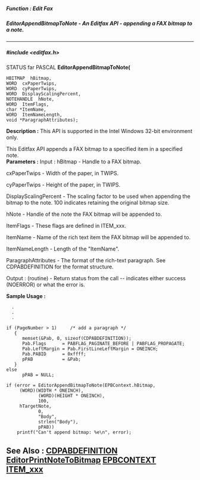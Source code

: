 ##### Function : Edit Fax
##### EditorAppendBitmapToNote - An Editfax API - appending a FAX bitmap to a note.
---
##### #include <editfax.h>
STATUS far PASCAL **EditorAppendBitmapToNote(**

	HBITMAP  hBitmap,
	WORD  cxPaperTwips,
	WORD  cyPaperTwips,
	WORD  DisplayScalingPercent,
	NOTEHANDLE  hNote,
	WORD  ItemFlags,
	char *ItemName,
	WORD  ItemNameLength,
	void *ParagraphAttributes);
**Description :**
This API is supported in the Intel Windows 32-bit environment only.

This Editfax API appends a FAX bitmap to a specified item in a specified note.  
**Parameters :**
Input :
hBitmap  -  Handle to a FAX bitmap.

cxPaperTwips  -  Width of the paper, in TWIPS.

cyPaperTwips  -  Height of the paper, in TWIPS.

DisplayScalingPercent  -  The scaling factor to be used when appending the bitmap to the note.  100 indicates retaining the original bitmap size.

hNote  -  Handle of the note the FAX bitmap will be appended to.

ItemFlags  -  These flags are defined in ITEM_xxx.

ItemName  -  Name of the rich text item the FAX bitmap will be appended to.

ItemNameLength  -  Length of the "ItemName".

ParagraphAttributes  -  The format of the rich-text paragraph.  See CDPABDEFINITION for the format structure.

Output :
(routine)  -  Return status from the call -- indicates either success (NOERROR) or what the error is.


**Sample Usage :**
```
  .
  .
  .

if (PageNumber > 1)     /* add a paragraph */
   {
      memset(&Pab, 0, sizeof(CDPABDEFINITION));
      Pab.Flags      = PABFLAG_PAGINATE_BEFORE | PABFLAG_PROPAGATE;
      Pab.LeftMargin = Pab.FirstLineLeftMargin = ONEINCH;
      Pab.PABID      = 0xffff;
      pPAB           = &Pab;
   }
else
      pPAB = NULL;
 
if (error = EditorAppendBitmapToNote(EPBContext.hBitmap,
	 (WORD)(WIDTH * ONEINCH), 
            (WORD)(HEIGHT * ONEINCH), 
            100,
	 hTargetNote, 
            0, 
            "Body", 
            strlen("Body"), 
            pPAB))
    printf("Can't append bitmap: %e\n", error);

```
**See Also :**
[CDPABDEFINITION](D:/md_files/CDPABDEFINITION.md)
[EditorPrintNoteToBitmap](D:/md_files/EditorPrintNoteToBitmap.md)
[EPBCONTEXT](D:/md_files/EPBCONTEXT.md)
[ITEM_xxx](D:/md_files/ITEM_xxx.md)
---
